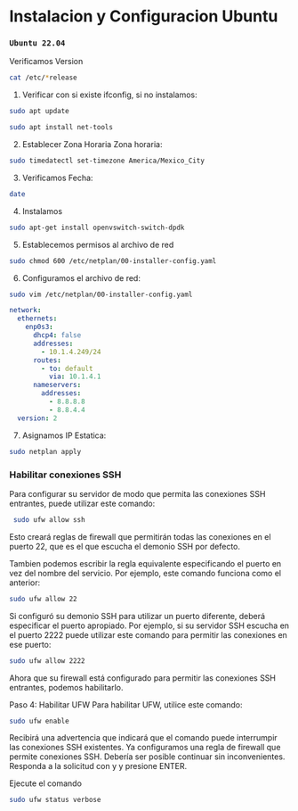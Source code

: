 # Instalacion y Configuracion Ubuntu

### **`Ubuntu 22.04`**

Verificamos Version

```bash
cat /etc/*release
```

1. Verificar con si existe ifconfig, si no instalamos:

```bash
sudo apt update

sudo apt install net-tools
```

2. Establecer Zona Horaria Zona horaria:

```bash
sudo timedatectl set-timezone America/Mexico_City
```

3. Verificamos Fecha:

```bash
date
```

4. Instalamos

```bash
sudo apt-get install openvswitch-switch-dpdk
```

5. Establecemos permisos al archivo de red

```bash
sudo chmod 600 /etc/netplan/00-installer-config.yaml
```

6. Configuramos el archivo de red:

```bash
sudo vim /etc/netplan/00-installer-config.yaml
```

```yaml
network:
  ethernets:
    enp0s3:
      dhcp4: false
      addresses:
        - 10.1.4.249/24
      routes:
        - to: default
          via: 10.1.4.1
      nameservers:
        addresses:
          - 8.8.8.8
          - 8.8.4.4
  version: 2
```

7. Asignamos IP Estatica:

```bash
sudo netplan apply
```

### Habilitar conexiones SSH

Para configurar su servidor de modo que permita las conexiones SSH entrantes, puede utilizar este comando:

```bash
 sudo ufw allow ssh
```

Esto creará reglas de firewall que permitirán todas las conexiones en el puerto 22, que es el que escucha el demonio SSH por defecto.

Tambien podemos escribir la regla equivalente especificando el puerto en vez del nombre del servicio.
Por ejemplo, este comando funciona como el anterior:

```bash
sudo ufw allow 22
```

Si configuró su demonio SSH para utilizar un puerto diferente, deberá especificar el puerto apropiado. Por ejemplo, si su servidor SSH escucha en el puerto 2222 puede utilizar este comando para permitir las conexiones en ese puerto:

```bash
sudo ufw allow 2222
```

Ahora que su firewall está configurado para permitir las conexiones SSH entrantes, podemos habilitarlo.

Paso 4: Habilitar UFW
Para habilitar UFW, utilice este comando:

```bash
sudo ufw enable
```

Recibirá una advertencia que indicará que el comando puede interrumpir las conexiones SSH existentes. Ya configuramos una regla de firewall que permite conexiones SSH. Debería ser posible continuar sin inconvenientes. Responda a la solicitud con y y presione ENTER.

Ejecute el comando

```bash
sudo ufw status verbose
```
